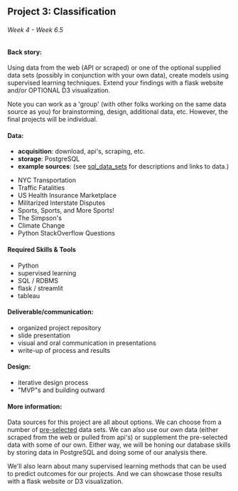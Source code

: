## Project 3: Classification
###### Week 4 - Week 6.5

#### Back story:

Using data from the web (API or scraped) or one of the optional supplied data sets (possibly in conjunction with your own data), create models using supervised learning techniques. Extend your findings with a flask website and/or OPTIONAL D3 visualization.

Note you can work as a 'group' (with other folks working on the same data source as you) for 
brainstorming, design, additional data, etc. However, the final projects will be individual.


#### Data:

 * **acquisition**: download, api's, scraping, etc.
 * **storage**: PostgreSQL
 * **example sources**:  (see [sql_data_sets](sql_data_sets.md) for descriptions and links to data.)
  - NYC Transportation
  - Traffic Fatalities
  - US Health Insurance Marketplace
  - Militarized Interstate Disputes
  - Sports, Sports, and More Sports!
  - The Simpson's
  - Climate Change
  - Python StackOverflow Questions 


#### Required Skills & Tools

* Python
* supervised learning
* SQL / RDBMS
* flask / streamlit
* tableau

#### Deliverable/communication:

  * organized project repository
  * slide presentation
  * visual and oral communication in presentations
  * write-up of process and results

#### Design:

   * iterative design process
   * "MVP"s and building outward

#### More information:

Data sources for this project are all about options. We can choose from a number of [pre-selected](sql_data_sets.md) data sets. We can also use our own data (either scraped from the web or pulled from api's) or supplement the pre-selected data with some of our own. Either way, we will be honing our database skills by storing data in PostgreSQL and doing some of our analysis there.

We'll also learn about many supervised learning methods that can be used to predict outcomes for our projects. And we can showcase those results with a flask website or D3 visualization.
